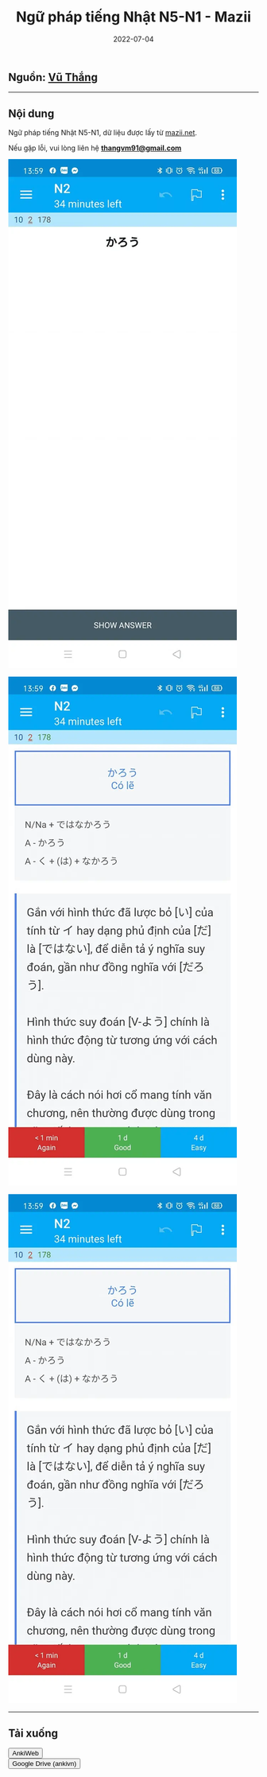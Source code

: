 ﻿---
title: Ngữ pháp tiếng Nhật N5-N1 - Mazii
slug: ngu-phap-tieng-nhat-n5-n1-mazii
date: 2022-07-04
description: Ngữ pháp tiếng Nhật từ trình độ N5 đến N1, trích từ mazii.net, kèm hình ảnh minh họa và link tải bộ thẻ Anki
category: "Tiếng Nhật"
tags:
  - deck
  - japanese
---

<!--truncate-->

## Nguồn: [Vũ Thắng](https://www.facebook.com/groups/ankivocabulary/posts/752628205496839/?comment_id=752746578818335&reply_comment_id=994788587947465&notif_id=1629238195586186&ref=notif&notif_t=group_comment_mention)

---

## Nội dung

Ngữ pháp tiếng Nhật N5-N1, dữ liệu được lấy từ [mazii.net](http://mazii.net/).

Nếu gặp lỗi, vui lòng liên hệ **thangvm91@gmail.com**

![](../../static/images/2022-07-04-ngu-phap-tieng-nhat-n5-n1-mazii-1743252525391.webp)

![](../../static/images/2022-07-04-ngu-phap-tieng-nhat-n5-n1-mazii-1743252534906.webp)

![](../../static/images/2022-07-04-ngu-phap-tieng-nhat-n5-n1-mazii-1743252541717.webp)

___

## Tải xuống

<div style={{display: 'flex', justifyContent: 'left', gap: '20px'}}> 
  <a href="https://ankiweb.net/shared/info/993440660"> 
    <button class="buttonPrimary" type="button">AnkiWeb</button> 
  </a> 
</div>

<div style={{display: 'flex', justifyContent: 'left', gap: '20px'}}> <a href="https://drive.google.com/open?id=1MoJZgvBe_6oYQcC4RmlV0SaweJvoaOvE&usp=drive_fs"> <button class="buttonPrimary" type="button">Google Drive (ankivn)</button> </a> </div>
